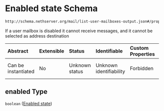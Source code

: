 # Enabled state Schema

```txt
http://schema.nethserver.org/mail/list-user-mailboxes-output.json#/properties/user_mailboxes/items/properties/enabled
```

If a user mailbox is disabled it cannot receive messages, and it cannot be selected as address destination

| Abstract            | Extensible | Status         | Identifiable            | Custom Properties | Additional Properties | Access Restrictions | Defined In                                                                                       |
| :------------------ | :--------- | :------------- | :---------------------- | :---------------- | :-------------------- | :------------------ | :----------------------------------------------------------------------------------------------- |
| Can be instantiated | No         | Unknown status | Unknown identifiability | Forbidden         | Allowed               | none                | [list-user-mailboxes-output.json\*](mail/list-user-mailboxes-output.json "open original schema") |

## enabled Type

`boolean` ([Enabled state](list-user-mailboxes-output-properties-mailboxes-list-items-properties-enabled-state.md))
